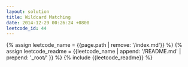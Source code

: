 ```yaml
---
layout: solution
title: Wildcard Matching
date: 2014-12-29 00:26:24 +0800
leetcode_id: 44
---
```

{% assign leetcode_name = {{page.path | remove: '/index.md'}}  %}
{% assign leetcode_readme = {{leetcode_name | append: '/README.md' | prepend: '_root/' }}  %}
{% include {{leetcode_readme}} %}
